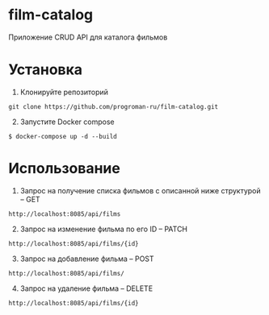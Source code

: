 # film-catalog
Приложение CRUD API для каталога фильмов

# Установка
1. Клонируйте репозиторий
```
git clone https://github.com/progroman-ru/film-catalog.git
```
2. Запустите Docker compose
```
$ docker-compose up -d --build
```   

# Использование
1.	Запрос на получение списка фильмов с описанной ниже структурой – GET
```
http://localhost:8085/api/films
```
2.	Запрос на изменение фильма по его ID – PATCH
```
http://localhost:8085/api/films/{id}
```
3.	Запрос на добавление фильма – POST
```
http://localhost:8085/api/films/
```   
4.	Запрос на удаление фильма – DELETE
```
http://localhost:8085/api/films/{id}
```


